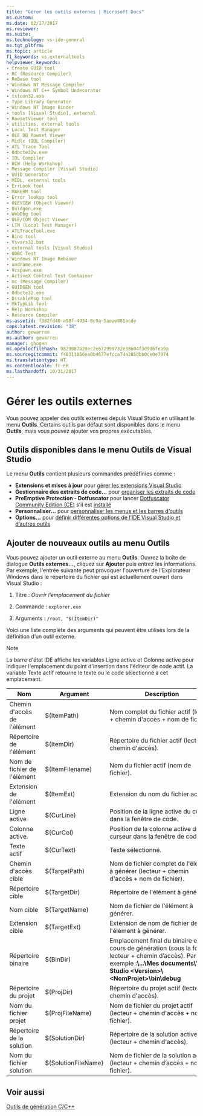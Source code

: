 ```yaml
---
title: "Gérer les outils externes | Microsoft Docs"
ms.custom: 
ms.date: 02/17/2017
ms.reviewer: 
ms.suite: 
ms.technology: vs-ide-general
ms.tgt_pltfrm: 
ms.topic: article
f1_keywords: vs.externaltools
helpviewer_keywords:
- Create GUID tool
- RC (Resource Compiler)
- ReBase tool
- Windows NT Message Compiler
- Windows NT C++ Symbol Undecorator
- tstcon32.exe
- Type Library Generator
- Windows NT Image Binder
- tools [Visual Studio], external
- RowsetViewer tool
- utilities, external tools
- Local Test Manager
- OLE DB Rowset Viewer
- Midlc (IDL Compiler)
- ATL Trace Tool
- Odbcte32w.exe
- IDL Compiler
- HCW (Help Workshop)
- Message Compiler [Visual Studio]
- UUID Generator
- MIDL, external tools
- ErrLook tool
- MAKEHM tool
- Error lookup tool
- OLEVIEW (Object Viewer)
- Uuidgen.exe
- WebDbg tool
- OLE/COM Object Viewer
- LTM (Local Test Manager)
- ATLTraceTool.exe
- Bind tool
- Vsvars32.bat
- external tools [Visual Studio]
- ODBC Test
- Windows NT Image Rebaser
- undname.exe
- Vcspawn.exe
- ActiveX Control Test Container
- mc (Message Compiler)
- GUIDGEN tool
- Odbcte32.exe
- DisableMsg tool
- MkTypLib tool
- Help Workshop
- Resource Compiler
ms.assetid: f382fd40-a98f-4934-8c9a-5aeae881acde
caps.latest.revision: "38"
author: gewarren
ms.author: gewarren
manager: ghogen
ms.openlocfilehash: 9829887a28ec2e672999732e38604f3d9d6fea9a
ms.sourcegitcommit: f40311056ea0b4677efcca74a285dbb0ce0e7974
ms.translationtype: HT
ms.contentlocale: fr-FR
ms.lasthandoff: 10/31/2017
---
```

# <a name="manage-external-tools"></a>Gérer les outils externes
Vous pouvez appeler des outils externes depuis Visual Studio en utilisant le menu **Outils**. Certains outils par défaut sont disponibles dans le menu **Outils**, mais vous pouvez ajouter vos propres exécutables.  

## <a name="tools-available-on-the-visual-studio-tools-menu"></a>Outils disponibles dans le menu Outils de Visual Studio
 Le menu **Outils** contient plusieurs commandes prédéfinies comme :

*  **Extensions et mises à jour** pour [gérer les extensions Visual Studio](finding-and-using-visual-studio-extensions.md)
*  **Gestionnaire des extraits de code...** pour [organiser les extraits de code](code-snippets.md#code-snippet-manager)
*  **PreEmptive Protection - Dotfuscator** pour lancer [Dotfuscator Community Edition (CE)](dotfuscator/index.md) s’il est [installé](dotfuscator/install.md)
*  **Personnaliser...** pour [personnaliser les menus et les barres d’outils](how-to-customize-menus-and-toolbars-in-visual-studio.md)
*  **Options...** pour [définir différentes options de l’IDE Visual Studio et d’autres outils](reference/options-dialog-box-visual-studio.md)

## <a name="add-new-tools-to-the-tools-menu"></a>Ajouter de nouveaux outils au menu Outils 
 Vous pouvez ajouter un outil externe au menu **Outils**. Ouvrez la boîte de dialogue **Outils externes...**, cliquez sur **Ajouter** puis entrez les informations. Par exemple, l'entrée suivante peut provoquer l'ouverture de l'Explorateur Windows dans le répertoire du fichier qui est actuellement ouvert dans Visual Studio :  
  
1.  Titre : *Ouvrir l’emplacement du fichier*
  
2.  Commande : `explorer.exe`  
  
3.  Arguments : `/root, "$(ItemDir)"`  
  
 Voici une liste complète des arguments qui peuvent être utilisés lors de la définition d’un outil externe.
  
> [!NOTE]
>  La barre d'état IDE affiche les variables Ligne active et Colonne active pour indiquer l'emplacement du point d'insertion dans l'éditeur de code actif. La variable Texte actif retourne le texte ou le code sélectionné à cet emplacement.  
  
|Nom|Argument|Description|  
|----------|--------------|-----------------|  
|Chemin d'accès de l'élément|$(ItemPath)|Nom complet du fichier actif (lecteur + chemin d'accès + nom de fichier).|  
|Répertoire de l'élément|$(ItemDir)|Répertoire du fichier actif (lecteur + chemin d'accès).|  
|Nom de fichier de l'élément|$(ItemFilename)|Nom du fichier actif (nom de fichier).|  
|Extension de l'élément|$(ItemExt)|Extension du nom du fichier actif.|  
|Ligne active|$(CurLine)|Position de la ligne active du curseur dans la fenêtre de code.|  
|Colonne active.|$(CurCol)|Position de la colonne active du curseur dans la fenêtre de code.|  
|Texte actif|$(CurText)|Texte sélectionné.|  
|Chemin d'accès cible|$(TargetPath)|Nom de fichier complet de l'élément à générer (lecteur + chemin d'accès + nom de fichier).|  
|Répertoire cible|$(TargetDir)|Répertoire de l'élément à générer.|  
|Nom cible|$(TargetName)|Nom de fichier de l'élément à générer.|  
|Extension cible|$(TargetExt)|Extension de nom de fichier de l'élément à générer.|  
|Répertoire binaire|$(BinDir)|Emplacement final du binaire en cours de génération (sous la forme lecteur + chemin d’accès). Par exemple :**\\...\Mes documents\Visual Studio \<Version>\\<NomProjet\>\bin\debug**|  
|Répertoire du projet|$(ProjDir)|Répertoire du projet actif (lecteur + chemin d'accès).|  
|Nom du fichier projet|$(ProjFileName)|Nom de fichier du projet actif (lecteur + chemin d'accès + nom de fichier).|  
|Répertoire de la solution|$(SolutionDir)|Répertoire de la solution active (lecteur + chemin d'accès).|  
|Nom du fichier solution|$(SolutionFileName)|Nom de fichier de la solution active (lecteur + chemin d’accès + nom de fichier).|  

## <a name="see-also"></a>Voir aussi  
 [Outils de génération C/C++](/cpp/build/reference/c-cpp-build-tools)
